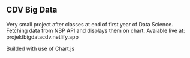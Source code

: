 ## CDV Big Data

Very small project after classes at end of first year of Data Science. Fetching data from NBP API and displays them on chart. Avaiable live at: projektbigdatacdv.netlify.app

Builded with use of Chart.js
